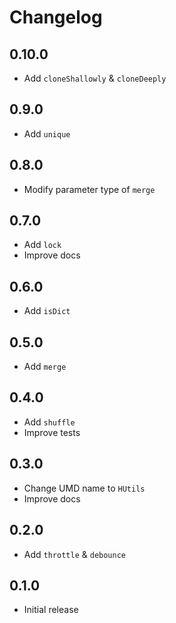 # Changelog

## 0.10.0

- Add `cloneShallowly` & `cloneDeeply`

## 0.9.0

- Add `unique`

## 0.8.0

- Modify parameter type of `merge`

## 0.7.0

- Add `lock`
- Improve docs

## 0.6.0

- Add `isDict`

## 0.5.0

- Add `merge`

## 0.4.0

- Add `shuffle`
- Improve tests

## 0.3.0

- Change UMD name to `HUtils`
- Improve docs

## 0.2.0

- Add `throttle` & `debounce`

## 0.1.0

- Initial release
